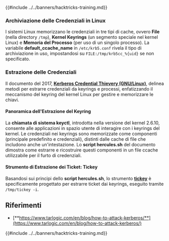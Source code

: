 {{#include ../../banners/hacktricks-training.md}}

### Archiviazione delle Credenziali in Linux

I sistemi Linux memorizzano le credenziali in tre tipi di cache, ovvero **File** (nella directory `/tmp`), **Kernel Keyrings** (un segmento speciale nel kernel Linux) e **Memoria del Processo** (per uso di un singolo processo). La variabile **default_ccache_name** in `/etc/krb5.conf` rivela il tipo di archiviazione in uso, impostandosi su `FILE:/tmp/krb5cc_%{uid}` se non specificato.

### Estrazione delle Credenziali

Il documento del 2017, [**Kerberos Credential Thievery (GNU/Linux)**](https://www.delaat.net/rp/2016-2017/p97/report.pdf), delinea metodi per estrarre credenziali da keyrings e processi, enfatizzando il meccanismo del keyring del kernel Linux per gestire e memorizzare le chiavi.

#### Panoramica dell'Estrazione del Keyring

La **chiamata di sistema keyctl**, introdotta nella versione del kernel 2.6.10, consente alle applicazioni in spazio utente di interagire con i keyrings del kernel. Le credenziali nei keyrings sono memorizzate come componenti (principale predefinito e credenziali), distinti dalle cache di file che includono anche un'intestazione. Lo **script hercules.sh** del documento dimostra come estrarre e ricostruire questi componenti in un file ccache utilizzabile per il furto di credenziali.

#### Strumento di Estrazione dei Ticket: Tickey

Basandosi sui principi dello **script hercules.sh**, lo strumento [**tickey**](https://github.com/TarlogicSecurity/tickey) è specificamente progettato per estrarre ticket dai keyrings, eseguito tramite `/tmp/tickey -i`.

## Riferimenti

- [**https://www.tarlogic.com/en/blog/how-to-attack-kerberos/**](https://www.tarlogic.com/en/blog/how-to-attack-kerberos/)

{{#include ../../banners/hacktricks-training.md}}
